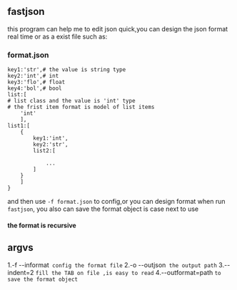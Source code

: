 ## fastjson
this program can help me to edit json quick,you can design the json format real time or as a exist file such as:
### format.json
```{
key1:'str',# the value is string type
key2:'int',# int
key3:'flo',# float
key4:'bol',# bool
list:[	
# list class and the value is 'int' type
# the frist item format is model of list items
	'int'
	],
list1:[
	{
		key1:'int',
		key2:'str',
		list2:[

			...
		]
	}
	]
}
```
and then use `-f format.json` to config,or you can design format when run `fastjson`, 
you also can save the format object is case next to use
#### the format is recursive

## argvs
1.-f --informat` config the format file`
2.-o --outjson` the output path`
3.--indent=2 `fill the TAB on file ,is easy to read`
4.--outformat=path `to save the format object`
